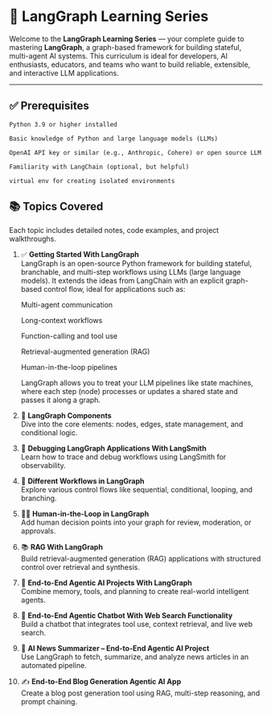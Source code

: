 # 🧠 LangGraph Learning Series

Welcome to the **LangGraph Learning Series** — your complete guide to mastering **LangGraph**, a graph-based framework for building stateful, multi-agent AI systems. This curriculum is ideal for developers, AI enthusiasts, educators, and teams who want to build reliable, extensible, and interactive LLM applications.

---

## ✅ Prerequisites

    Python 3.9 or higher installed

    Basic knowledge of Python and large language models (LLMs)

    OpenAI API key or similar (e.g., Anthropic, Cohere) or open source LLM 

    Familiarity with LangChain (optional, but helpful)

    virtual env for creating isolated environments

## 📚 Topics Covered

Each topic includes detailed notes, code examples, and project walkthroughs.

1. ✅ **Getting Started With LangGraph**  
      LangGraph is an open-source Python framework for building stateful, branchable, and multi-step workflows using LLMs (large language models). It extends the ideas from LangChain with an explicit graph-based control flow, ideal for applications such as:

      Multi-agent communication

      Long-context workflows

      Function-calling and tool use

      Retrieval-augmented generation (RAG)

      Human-in-the-loop pipelines

      LangGraph allows you to treat your LLM pipelines like state machines, where each step (node) processes or updates a shared state and passes it along a graph.
   
2. 🧩 **LangGraph Components**  
   Dive into the core elements: nodes, edges, state management, and conditional logic.

3. 🐞 **Debugging LangGraph Applications With LangSmith**  
   Learn how to trace and debug workflows using LangSmith for observability.

4. 🔀 **Different Workflows in LangGraph**  
   Explore various control flows like sequential, conditional, looping, and branching.

5. 🧑‍💻 **Human-in-the-Loop in LangGraph**  
   Add human decision points into your graph for review, moderation, or approvals.

6. 📚 **RAG With LangGraph**  
   Build retrieval-augmented generation (RAG) applications with structured control over retrieval and synthesis.

7. 🧠 **End-to-End Agentic AI Projects With LangGraph**  
   Combine memory, tools, and planning to create real-world intelligent agents.

8. 💬 **End-to-End Agentic Chatbot With Web Search Functionality**  
   Build a chatbot that integrates tool use, context retrieval, and live web search.

9. 📰 **AI News Summarizer – End-to-End Agentic AI Project**  
   Use LangGraph to fetch, summarize, and analyze news articles in an automated pipeline.

10. ✍️ **End-to-End Blog Generation Agentic AI App**  
   Create a blog post generation tool using RAG, multi-step reasoning, and prompt chaining.



